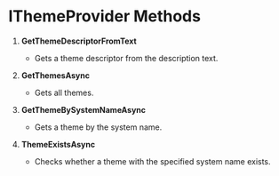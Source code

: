 # IThemeProvider Methods

1. **GetThemeDescriptorFromText**
   - Gets a theme descriptor from the description text.

2. **GetThemesAsync**
   - Gets all themes.

3. **GetThemeBySystemNameAsync**
   - Gets a theme by the system name.

4. **ThemeExistsAsync**
   - Checks whether a theme with the specified system name exists.